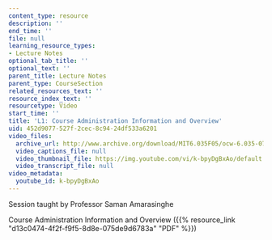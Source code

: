 ```yaml
---
content_type: resource
description: ''
end_time: ''
file: null
learning_resource_types:
- Lecture Notes
optional_tab_title: ''
optional_text: ''
parent_title: Lecture Notes
parent_type: CourseSection
related_resources_text: ''
resource_index_text: ''
resourcetype: Video
start_time: ''
title: 'L1: Course Administration Information and Overview'
uid: 452d9077-527f-2cec-8c94-24df533a6201
video_files:
  archive_url: http://www.archive.org/download/MIT6.035F05/ocw-6.035-07sep2005-220k.mp4
  video_captions_file: null
  video_thumbnail_file: https://img.youtube.com/vi/k-bpyDgBxAo/default.jpg
  video_transcript_file: null
video_metadata:
  youtube_id: k-bpyDgBxAo
---
```


Session taught by Professor Saman Amarasinghe

Course Administration Information and Overview ({{% resource_link "d13c0474-4f2f-f9f5-8d8e-075de9d6783a" "PDF" %}})

